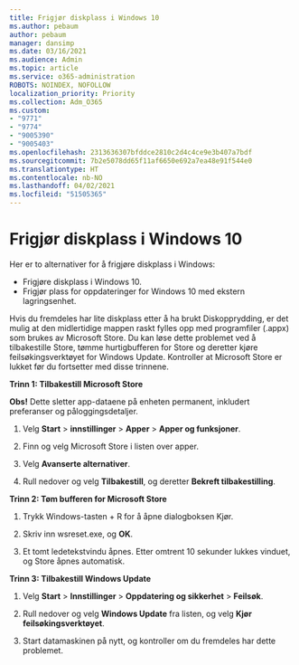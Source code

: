 ```yaml
---
title: Frigjør diskplass i Windows 10
ms.author: pebaum
author: pebaum
manager: dansimp
ms.date: 03/16/2021
ms.audience: Admin
ms.topic: article
ms.service: o365-administration
ROBOTS: NOINDEX, NOFOLLOW
localization_priority: Priority
ms.collection: Adm_O365
ms.custom:
- "9771"
- "9774"
- "9005390"
- "9005403"
ms.openlocfilehash: 2313636307bfddce2810c2d4c4ce9e3b407a7bdf
ms.sourcegitcommit: 7b2e5078dd65f11af6650e692a7ea48e91f544e0
ms.translationtype: HT
ms.contentlocale: nb-NO
ms.lasthandoff: 04/02/2021
ms.locfileid: "51505365"
---
```

# <a name="free-up-drive-space-in-windows-10"></a>Frigjør diskplass i Windows 10

Her er to alternativer for å frigjøre diskplass i Windows:

- Frigjøre diskplass i Windows 10.
- Frigjør plass for oppdateringer for Windows 10 med ekstern lagringsenhet.

Hvis du fremdeles har lite diskplass etter å ha brukt Diskopprydding, er det mulig at den midlertidige mappen raskt fylles opp med programfiler (.appx) som brukes av Microsoft Store. Du kan løse dette problemet ved å tilbakestille Store, tømme hurtigbufferen for Store og deretter kjøre feilsøkingsverktøyet for Windows Update. Kontroller at Microsoft Store er lukket før du fortsetter med disse trinnene.

**Trinn 1: Tilbakestill Microsoft Store**

**Obs!** Dette sletter app-dataene på enheten permanent, inkludert preferanser og påloggingsdetaljer.

1. Velg **Start** > **innstillinger** > **Apper** > **Apper og funksjoner**.

1. Finn og velg Microsoft Store i listen over apper.

1. Velg **Avanserte alternativer**.

1. Rull nedover og velg **Tilbakestill**, og deretter **Bekreft tilbakestilling**.

**Trinn 2: Tøm bufferen for Microsoft Store**

1. Trykk Windows-tasten + R for å åpne dialogboksen Kjør.

1. Skriv inn wsreset.exe, og **OK**.

1. Et tomt ledetekstvindu åpnes. Etter omtrent 10 sekunder lukkes vinduet, og Store åpnes automatisk.

**Trinn 3: Tilbakestill Windows Update**

1. Velg **Start** > **Innstillinger** > **Oppdatering og sikkerhet** > **Feilsøk**.

1. Rull nedover og velg **Windows Update** fra listen, og velg **Kjør feilsøkingsverktøyet**.

1. Start datamaskinen på nytt, og kontroller om du fremdeles har dette problemet.


